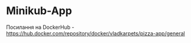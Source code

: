 # Minikub-App

Посилання на DockerHub - https://hub.docker.com/repository/docker/vladkarpets/pizza-app/general
